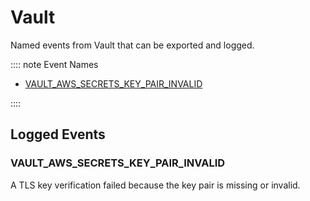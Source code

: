 # Vault

Named events from Vault that can be exported and logged.

:::: note Event Names

- [VAULT\_AWS\_SECRETS\_KEY\_PAIR\_INVALID](#vault-aws-secrets-key-pair-invalid)

::::

## Logged Events

### VAULT_AWS_SECRETS_KEY_PAIR_INVALID

A TLS key verification failed because the key pair is missing or invalid.

